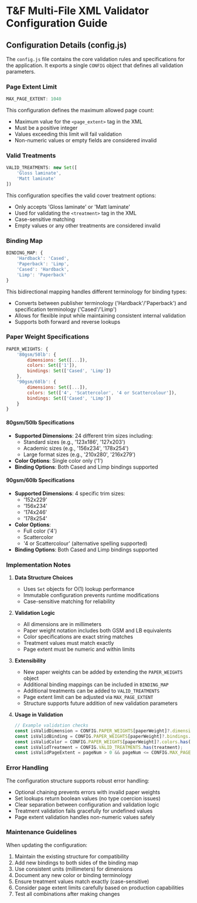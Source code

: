 # T&F Multi-File XML Validator Configuration Guide

## Configuration Details (config.js)

The `config.js` file contains the core validation rules and specifications for the application. It exports a single `CONFIG` object that defines all validation parameters.

### Page Extent Limit

```javascript
MAX_PAGE_EXTENT: 1040
```

This configuration defines the maximum allowed page count:
- Maximum value for the `<page_extent>` tag in the XML
- Must be a positive integer
- Values exceeding this limit will fail validation
- Non-numeric values or empty fields are considered invalid

### Valid Treatments

```javascript
VALID_TREATMENTS: new Set([
    'Gloss laminate',
    'Matt laminate'
])
```

This configuration specifies the valid cover treatment options:
- Only accepts 'Gloss laminate' or 'Matt laminate'
- Used for validating the `<treatment>` tag in the XML
- Case-sensitive matching
- Empty values or any other treatments are considered invalid

### Binding Map

```javascript
BINDING_MAP: {
    'Hardback': 'Cased',
    'Paperback': 'Limp',
    'Cased': 'Hardback',
    'Limp': 'Paperback'
}
```

This bidirectional mapping handles different terminology for binding types:
- Converts between publisher terminology ('Hardback'/'Paperback') and specification terminology ('Cased'/'Limp')
- Allows for flexible input while maintaining consistent internal validation
- Supports both forward and reverse lookups

### Paper Weight Specifications

```javascript
PAPER_WEIGHTS: {
    '80gsm/50lb': {
        dimensions: Set([...]),
        colors: Set(['1']),
        bindings: Set(['Cased', 'Limp'])
    },
    '90gsm/60lb': {
        dimensions: Set([...]),
        colors: Set(['4', 'Scattercolor', '4 or Scattercolour']),
        bindings: Set(['Cased', 'Limp'])
    }
}
```

#### 80gsm/50lb Specifications
- **Supported Dimensions**: 24 different trim sizes including:
  - Standard sizes (e.g., '123x186', '127x203')
  - Academic sizes (e.g., '156x234', '178x254')
  - Large format sizes (e.g., '210x280', '216x279')
- **Color Options**: Single color only ('1')
- **Binding Options**: Both Cased and Limp bindings supported

#### 90gsm/60lb Specifications
- **Supported Dimensions**: 4 specific trim sizes:
  - '152x229'
  - '156x234'
  - '174x246'
  - '178x254'
- **Color Options**: 
  - Full color ('4')
  - Scattercolor
  - '4 or Scattercolour' (alternative spelling supported)
- **Binding Options**: Both Cased and Limp bindings supported

### Implementation Notes

1. **Data Structure Choices**
   - Uses `Set` objects for O(1) lookup performance
   - Immutable configuration prevents runtime modifications
   - Case-sensitive matching for reliability

2. **Validation Logic**
   - All dimensions are in millimeters
   - Paper weight notation includes both GSM and LB equivalents
   - Color specifications are exact string matches
   - Treatment values must match exactly
   - Page extent must be numeric and within limits

3. **Extensibility**
   - New paper weights can be added by extending the `PAPER_WEIGHTS` object
   - Additional binding mappings can be included in `BINDING_MAP`
   - Additional treatments can be added to `VALID_TREATMENTS`
   - Page extent limit can be adjusted via `MAX_PAGE_EXTENT`
   - Structure supports future addition of new validation parameters

4. **Usage in Validation**
   ```javascript
   // Example validation checks
   const isValidDimension = CONFIG.PAPER_WEIGHTS[paperWeight]?.dimensions.has(dimension);
   const isValidBinding = CONFIG.PAPER_WEIGHTS[paperWeight]?.bindings.has(bindingType);
   const isValidColor = CONFIG.PAPER_WEIGHTS[paperWeight]?.colors.has(color);
   const isValidTreatment = CONFIG.VALID_TREATMENTS.has(treatment);
   const isValidPageExtent = pageNum > 0 && pageNum <= CONFIG.MAX_PAGE_EXTENT;
   ```

### Error Handling

The configuration structure supports robust error handling:
- Optional chaining prevents errors with invalid paper weights
- Set lookups return boolean values (no type coercion issues)
- Clear separation between configuration and validation logic
- Treatment validation fails gracefully for undefined values
- Page extent validation handles non-numeric values safely

### Maintenance Guidelines

When updating the configuration:
1. Maintain the existing structure for compatibility
2. Add new bindings to both sides of the binding map
3. Use consistent units (millimeters) for dimensions
4. Document any new color or binding terminology
5. Ensure treatment values match exactly (case-sensitive)
6. Consider page extent limits carefully based on production capabilities
7. Test all combinations after making changes